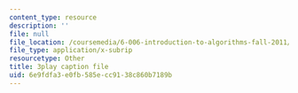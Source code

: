 ```yaml
---
content_type: resource
description: ''
file: null
file_location: /coursemedia/6-006-introduction-to-algorithms-fall-2011/6e9fdfa3e0fb585ecc9138c860b7189b_FNeL18KsWPc.srt
file_type: application/x-subrip
resourcetype: Other
title: 3play caption file
uid: 6e9fdfa3-e0fb-585e-cc91-38c860b7189b
---
```

